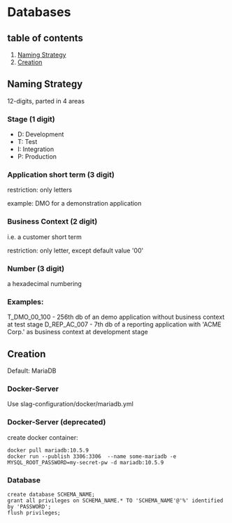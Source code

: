 # Databases

## table of contents
1. [Naming Strategy](#naming-strategy)
2. [Creation](#creation)

## Naming Strategy

12-digits, parted in 4 areas

### Stage (1 digit)

* D: Development
* T: Test
* I: Integration
* P: Production

### Application short term (3 digit)

restriction: only letters

example: DMO for a demonstration application

### Business Context (2 digit)

i.e. a customer short term

restriction: only letter, except default value '00'

### Number (3 digit)

a hexadecimal numbering

### Examples:

T_DMO_00_100 - 256th db of an demo application without business context at test stage
D_REP_AC_007 - 7th db of a reporting application with 'ACME Corp.' as business context at development stage

## Creation

Default: MariaDB

### Docker-Server

Use slag-configuration/docker/mariadb.yml

### Docker-Server (deprecated)

create docker container:

    docker pull mariadb:10.5.9
    docker run --publish 3306:3306  --name some-mariadb -e MYSQL_ROOT_PASSWORD=my-secret-pw -d mariadb:10.5.9

### Database

    create database SCHEMA_NAME;
    grant all privileges on SCHEMA_NAME.* TO 'SCHEMA_NAME'@'%' identified by 'PASSWORD';
    flush privileges;

